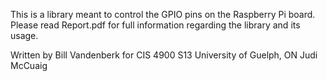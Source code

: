 This is a library meant to control the GPIO pins on the Raspberry Pi board. Please read Report.pdf for full information regarding the library and its usage.

Written by Bill Vandenberk for CIS 4900 S13 University of Guelph, ON
Judi McCuaig


